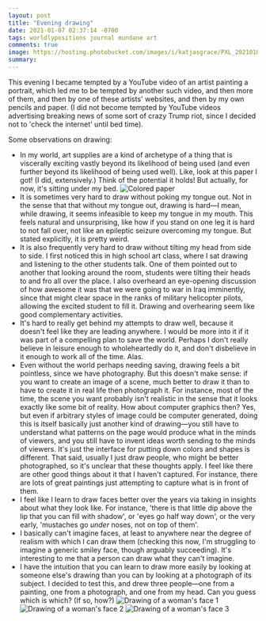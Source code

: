```yaml
---
layout: post
title: "Evening drawing"
date: 2021-01-07 02:37:14 -0700
tags: worldlypositions journal mundane art
comments: true
image: https://hosting.photobucket.com/images/i/katjasgrace/PXL_20210107_091859225.jpg
summary:
---
```

This evening I became tempted by a YouTube video of an artist painting a portrait, which led me to be tempted by another such video, and then more of them, and then by one of these artists' websites, and then by my own pencils and paper. (I did not become tempted by YouTube videos advertising breaking news of some sort of crazy Trump riot, since I decided not to 'check the internet' until bed time).

Some observations on drawing:

- In my world, art supplies are a kind of archetype of a thing that is viscerally exciting vastly beyond its likelihood of being used (and even further beyond its likelihood of being used well). Like, look at this paper I got! (I did, extensively.) Think of the potential it holds! But actually, for now, it's sitting under my bed. ![Colored paper](https://hosting.photobucket.com/images/i/katjasgrace/PXL_20201107_055554319.jpg)
- It is sometimes very hard to draw without poking my tongue out. Not in the sense that that without my tongue out, drawing is hard&mdash;I mean, while drawing, it seems infeasible to keep my tongue in my mouth. This feels natural and unsurprising, like how if you stand on one leg it is hard to not fall over, not like an epileptic seizure overcoming my tongue. But stated explicitly, it is pretty weird.
- It is also frequently very hard to draw without tilting my head from side to side. I first noticed this in high school art class, where I sat drawing and listening to the other students talk. One of them pointed out to another that looking around the room, students were tilting their heads to and fro all over the place. I also overheard an eye-opening discussion of how awesome it was that we were going to war in Iraq imminently, since that might clear space in the ranks of military helicopter pilots, allowing the excited student to fill it. Drawing and overhearing seem like good complementary activities.
- It's hard to really get behind my attempts to draw well, because it doesn't feel like they are leading anywhere. I would be more into it if it was part of a compelling plan to save the world. Perhaps I don't really believe in leisure enough to wholeheartedly do it, and don't disbelieve in it enough to work all of the time. Alas.
- Even without the world perhaps needing saving, drawing feels a bit pointless, since we have photography. But this doesn't make sense: if you want to create an image of a scene, much better to draw it than to have to create it in real life then photograph it. For instance, most of the time, the scene you want probably isn't realistic in the sense that it looks exactly like some bit of reality. How about computer graphics then? Yes, but even if arbitrary styles of image could be computer generated, doing this is itself basically just another kind of drawing&mdash;you still have to understand what patterns on the page would produce what in the minds of viewers, and you still have to invent ideas worth sending to the minds of viewers. It's just the interface for putting down colors and shapes is different. That said, usually I just draw people, who might be better photographed, so it's unclear that these thoughts apply. I feel like there are other good things about it that I haven't captured. For instance, there are lots of great paintings just attempting to capture what is in front of them.
- I feel like I learn to draw faces better over the years via taking in insights about what they look like. For instance, 'there is that little dip above the lip that you can fill with shadow', or 'eyes go half way down', or the very early, 'mustaches go *under* noses, not on top of them'.
- I basically can't imagine faces, at least to anywhere near the degree of realism with which I can draw them (checking this now, I'm struggling to imagine a generic smiley face, though arguably succeeding). It's interesting to me that a person can draw what they can't imagine.
- I have the intuition that you can learn to draw more easily by looking at someone else's drawing than you can by looking at a photograph of its subject. I decided to test this, and drew three people&mdash;one from a painting, one from a photograph, and one from my head. Can you guess which is which? (If so, how?)
![Drawing of a woman's face 1](https://hosting.photobucket.com/images/i/katjasgrace/PXL_20210107_091952457.jpg)
![Drawing of a woman's face 2](https://hosting.photobucket.com/images/i/katjasgrace/PXL_20210107_090812677.jpg)
![Drawing of a woman's face 3](https://hosting.photobucket.com/images/i/katjasgrace/PXL_20210107_091859225.jpg)
